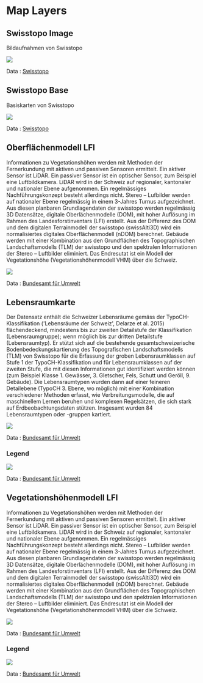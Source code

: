 # Map Layers

## Swisstopo Image
Bildaufnahmen von Swisstopo

<img src="assets/images/maps/swisstopo_image.png" style="maxWidth:100%;" />

Data : [Swisstopo](https://www.swisstopo.admin.ch/de/home.html)


## Swisstopo Base
Basiskarten von Swisstopo

<img src="assets/images/maps/swisstopo_base.png" style="maxWidth:100%;" />


Data : [Swisstopo](https://www.swisstopo.admin.ch/de/home.html)


## Oberflächenmodell LFI

Informationen zu Vegetationshöhen werden mit Methoden der Fernerkundung mit aktiven und passiven Sensoren ermittelt. Ein aktiver Sensor ist LiDAR. Ein passiver Sensor ist ein optischer Sensor, zum Beispiel eine Luftbildkamera. LiDAR wird in der Schweiz auf regionaler, kantonaler und nationaler Ebene aufgenommen. Ein regelmässiges Nachführungskonzept besteht allerdings nicht. Stereo – Lufbilder werden auf nationaler Ebene regelmässig in einem 3-Jahres Turnus aufgezeichnet. Aus diesen planbaren Grundlagendaten der swisstopo werden regelmässig 3D Datensätze, digitale Oberlächenmodelle (DOM), mit hoher Auflösung im Rahmen des Landesforstinventars (LFI) erstellt. Aus der Differenz des DOM und dem digitalen Terrainmodell der swisstopo (swissAlti3D) wird ein normalisiertes digitales Oberflächenmodell (nDOM) berechnet. Gebäude werden mit einer Kombination aus den Grundflächen des Topographischen Landschaftsmodells (TLM) der swisstopo und den spektralen Informationen der Stereo – Luftbilder eliminiert. Das Endresutat ist ein Modell der Vegetationshöhe (Vegetationshöhenmodell VHM) über die Schweiz.

<img src="assets/images/maps/oberflaeche.png" style="maxWidth:100%;" />


Data : [Bundesamt für Umwelt](https://www.bafu.admin.ch/bafu/de/home.html)


## Lebensraumkarte

Der Datensatz enthält die Schweizer Lebensräume gemäss der TypoCH-Klassifikation ('Lebensräume der Schweiz', Delarze et al. 2015) flächendeckend, mindestens bis zur zweiten Detailstufe der Klassifikation (Lebensraumgruppe); wenn möglich bis zur dritten Detailstufe (Lebensraumtyp). Er stützt sich auf die bestehende gesamtschweizerische Bodenbedeckungskartierung des Topografischen Landschaftsmodells (TLM) von Swisstopo für die Erfassung der groben Lebensraumklassen auf Stufe 1 der TypoCH-Klassifikation und für Lebensraumklassen auf der zweiten Stufe, die mit diesen Informationen gut identifiziert werden können (zum Beispiel Klasse 1. Gewässer, 3. Gletscher, Fels, Schutt und Geröll, 9. Gebäude). Die Lebensraumtypen wurden dann auf einer feineren Detailebene (TypoCH 3. Ebene, wo möglich) mit einer Kombination verschiedener Methoden erfasst, wie Verbreitungsmodelle, die auf maschinellem Lernen beruhen und komplexen Regelsätzen, die sich stark auf Erdbeobachtungsdaten stützen. Insgesamt wurden 84 Lebensraumtypen oder -gruppen kartiert.


<img src="assets/images/maps/lebensraumkarte.png" style="maxWidth:100%;" />


Data : [Bundesamt für Umwelt](https://www.bafu.admin.ch/bafu/de/home.html)

### Legend

<img src="assets/images/map_legends/legend_lebensraumkarte_schweiz_de.png" style="maxWidth:100%;" />

Data : [Bundesamt für Umwelt](https://www.bafu.admin.ch/bafu/de/home.html)




## Vegetationshöhenmodell LFI

Informationen zu Vegetationshöhen werden mit Methoden der Fernerkundung mit aktiven und passiven Sensoren ermittelt. Ein aktiver Sensor ist LiDAR. Ein passiver Sensor ist ein optischer Sensor, zum Beispiel eine Luftbildkamera. LiDAR wird in der Schweiz auf regionaler, kantonaler und nationaler Ebene aufgenommen. Ein regelmässiges Nachführungskonzept besteht allerdings nicht. Stereo – Lufbilder werden auf nationaler Ebene regelmässig in einem 3-Jahres Turnus aufgezeichnet. Aus diesen planbaren Grundlagendaten der swisstopo werden regelmässig 3D Datensätze, digitale Oberlächenmodelle (DOM), mit hoher Auflösung im Rahmen des Landesforstinventars (LFI) erstellt. Aus der Differenz des DOM und dem digitalen Terrainmodell der swisstopo (swissAlti3D) wird ein normalisiertes digitales Oberflächenmodell (nDOM) berechnet. Gebäude werden mit einer Kombination aus den Grundflächen des Topographischen Landschaftsmodells (TLM) der swisstopo und den spektralen Informationen der Stereo – Luftbilder eliminiert. Das Endresutat ist ein Modell der Vegetationshöhe (Vegetationshöhenmodell VHM) über die Schweiz.

<img src="assets/images/maps/vegetationshoehe.png" style="maxWidth:100%;" />


Data : [Bundesamt für Umwelt](https://www.bafu.admin.ch/bafu/de/home.html)


### Legend

<img src="assets/images/map_legends/legend_vegetationshoehenmodell_de.png" style="maxWidth:100%;" />


Data : [Bundesamt für Umwelt](https://www.bafu.admin.ch/bafu/de/home.html)


